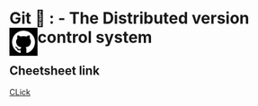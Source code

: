 # Git 🦖  : - The Distributed version control system  <img src="github.png" align="left" width="50" height="50"> 


 
 
 ## Cheetsheet link 
 
 [CLick](https://github.com/lnbspace/github_tutorial/blob/main/git-cheat-sheet-education.pdf)
 
 
 
 
 

